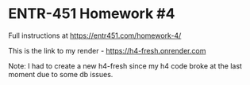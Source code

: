 # ENTR-451 Homework #4

Full instructions at https://entr451.com/homework-4/

This is the link to my render - https://h4-fresh.onrender.com

Note: I had to create a new h4-fresh since my h4 code broke at the last moment due to some db issues. 
